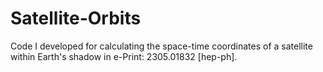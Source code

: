 # Satellite-Orbits
Code I developed for calculating the space-time coordinates of a satellite within Earth's shadow in e-Print: 2305.01832 [hep-ph].
